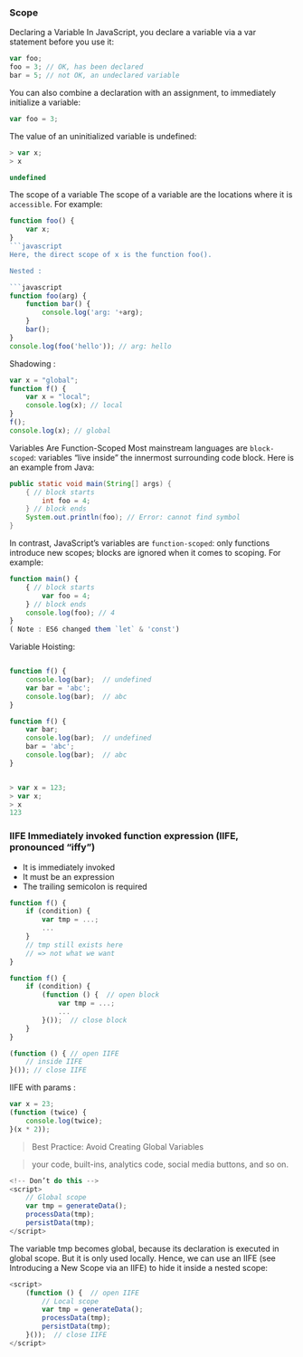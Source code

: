### Scope
Declaring a Variable
In JavaScript, you declare a variable via a var statement before you use it:
```javascript
var foo;
foo = 3; // OK, has been declared
bar = 5; // not OK, an undeclared variable
```
You can also combine a declaration with an assignment, to immediately initialize a variable:
```javascript
var foo = 3;
```
The value of an uninitialized variable is undefined:
```javascript
> var x;
> x

undefined
```

The scope of a variable
The scope of a variable are the locations where it is `accessible`. For example:
```javascript
function foo() {
    var x;
}
```javascript
Here, the direct scope of x is the function foo().

Nested :

```javascript
function foo(arg) {
    function bar() {
        console.log('arg: '+arg);
    }
    bar();
}
console.log(foo('hello')); // arg: hello

```
Shadowing :
```javascript
var x = "global";
function f() {
    var x = "local";
    console.log(x); // local
}
f();
console.log(x); // global
```

Variables Are Function-Scoped
Most mainstream languages are `block-scoped`: variables “live inside” the innermost surrounding code block. Here is an example from Java:
```java
public static void main(String[] args) {
    { // block starts
        int foo = 4;
    } // block ends
    System.out.println(foo); // Error: cannot find symbol
}
```

In contrast, JavaScript’s variables are `function-scoped`: only functions introduce new scopes; blocks are ignored when it comes to scoping. For example:
```javascript
function main() {
    { // block starts
        var foo = 4;
    } // block ends
    console.log(foo); // 4
}
( Note : ES6 changed them `let` & 'const')
```

Variable Hoisting:
```javascript

function f() {
    console.log(bar);  // undefined
    var bar = 'abc';
    console.log(bar);  // abc
}

function f() {
    var bar;
    console.log(bar);  // undefined
    bar = 'abc';
    console.log(bar);  // abc
}


> var x = 123;
> var x;
> x
123

```

### IIFE Immediately invoked function expression (IIFE, pronounced “iffy”)
- It is immediately invoked
- It must be an expression
- The trailing semicolon is required

```javascript
function f() {
    if (condition) {
        var tmp = ...;
        ...
    }
    // tmp still exists here
    // => not what we want
}

function f() {
    if (condition) {
        (function () {  // open block
            var tmp = ...;
            ...
        }());  // close block
    }
}

(function () { // open IIFE
    // inside IIFE
}()); // close IIFE

```

IIFE with params : 
```javascript
var x = 23;
(function (twice) {
    console.log(twice);
}(x * 2));
```

> Best Practice: Avoid Creating Global Variables

> your code, built-ins, analytics code, social media buttons, and so on.


```javascript
<!-- Don’t do this -->
<script>
    // Global scope
    var tmp = generateData();
    processData(tmp);
    persistData(tmp);
</script>
```
The variable tmp becomes global, because its declaration is executed in global scope. But it is only used locally. Hence, we can use an IIFE (see Introducing a New Scope via an IIFE) to hide it inside a nested scope:
```javascript
<script>
    (function () {  // open IIFE
        // Local scope
        var tmp = generateData();
        processData(tmp);
        persistData(tmp);
    }());  // close IIFE
</script>
```